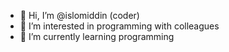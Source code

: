 - 👋 Hi, I’m @islomiddin (coder)
- 👀 I’m interested in programming with colleagues 
- 🌱 I’m currently learning programming
